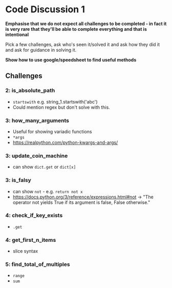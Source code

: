 # Code Discussion 1

**Emphasise that we do not expect all challenges to be completed - in fact it is very rare that they'll be able to complete everything and that is intentional**

Pick a few challenges, ask who's seen it/solved it and ask how they did it and ask for guidance in solving it.

**Show how to use google/speedsheet to find useful methods**

## Challenges

### **2**: is_absolute_path

- `startswith` e.g. string_1.startswith('abc')
- Could mention regex but don't solve with this.

### **3**: how_many_arguments

- Useful for showing variadic functions
- `*args`
- https://realpython.com/python-kwargs-and-args/

### **3**: update_coin_machine

- can show `dict.get` or `dict[x]`

### **3**: is_falsy

- can show `not` - e.g. `return not x`
- https://docs.python.org/3/reference/expressions.html#not -> "The operator not yields True if its argument is false, False otherwise."

### **4**: check_if_key_exists

- `.get`

### **4**: get_first_n_items

- slice syntax

### **5**: find_total_of_multiples

- `range`
- `sum`
